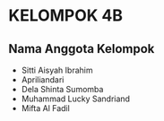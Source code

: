 # KELOMPOK 4B
## Nama Anggota Kelompok
- Sitti Aisyah Ibrahim
- Apriliandari
- Dela Shinta Sumomba
- Muhammad Lucky Sandriand
- Mifta Al Fadil
